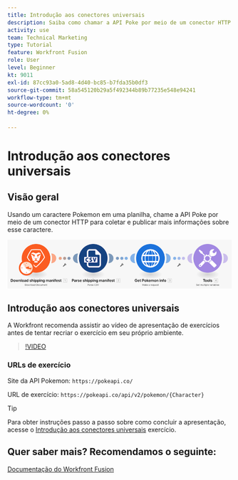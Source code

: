 ```yaml
---
title: Introdução aos conectores universais
description: Saiba como chamar a API Poke por meio de um conector HTTP para coletar e publicar informações em um caractere Pokemon, tudo em [!DNL Adobe Workfront Fusion].
activity: use
team: Technical Marketing
type: Tutorial
feature: Workfront Fusion
role: User
level: Beginner
kt: 9011
exl-id: 87cc93a0-5ad8-4d40-bc85-b7fda35b0df3
source-git-commit: 58a545120b29a5f492344b89b77235e548e94241
workflow-type: tm+mt
source-wordcount: '0'
ht-degree: 0%

---
```


# Introdução aos conectores universais

## Visão geral

Usando um caractere Pokemon em uma planilha, chame a API Poke por meio de um conector HTTP para coletar e publicar mais informações sobre esse caractere.

![Uma imagem do cenário de Fusão](assets/universal-connectors-and-routing-1.png)

## Introdução aos conectores universais

A Workfront recomenda assistir ao vídeo de apresentação de exercícios antes de tentar recriar o exercício em seu próprio ambiente.

>[!VIDEO](https://video.tv.adobe.com/v/335270/?quality=12)

### URLs de exercício

Site da API Pokemon: `https://pokeapi.co/`

URL de exercício: `https://pokeapi.co/api/v2/pokemon/{Character}`

>[!TIP]
>
>Para obter instruções passo a passo sobre como concluir a apresentação, acesse o [Introdução aos conectores universais](https://experienceleague.adobe.com/docs/workfront-learn/tutorials-workfront/fusion/exercises/introduction-to-universal-connectors.html?lang=en) exercício.


## Quer saber mais? Recomendamos o seguinte:

[Documentação do Workfront Fusion](https://experienceleague.adobe.com/docs/workfront/using/adobe-workfront-fusion/workfront-fusion-2.html?lang=en)
